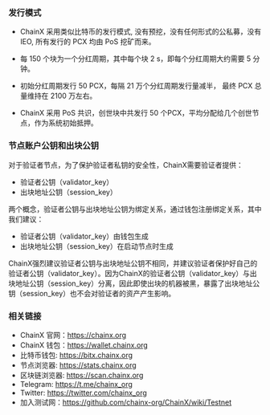 ### 发行模式

- ChainX 采用类似比特币的发行模式, 没有预挖，没有任何形式的公私募，没有 IEO, 所有发行的 PCX 均由 PoS 挖矿而来。

- 每 150 个块为一个分红周期，其中每个块 2 s，即每个分红周期大约需要 5 分钟。

- 初始分红周期发行 50 PCX，每隔 21 万个分红周期发行量减半， 最终 PCX 总量维持在 2100 万左右。

- ChainX 采用 PoS 共识，创世块中共发行 50 个PCX，平均分配给几个创世节点，作为系统初始抵押。

### 节点账户公钥和出块公钥

对于验证者节点，为了保护验证者私钥的安全性，ChainX需要验证者提供：

- 验证者公钥（validator_key）
- 出块地址公钥（session_key）

两个概念，验证者公钥与出块地址公钥为绑定关系，通过钱包注册绑定关系，其中我们建议：

* 验证者公钥（validator_key）由钱包生成
* 出块地址公钥（session_key）在启动节点时生成

ChainX强烈建议验证者公钥与出块地址公钥不相同，并建议验证者保护好自己的验证者公钥（validator_key）。因为ChainX的验证者公钥（validator_key）与出块地址公钥（session_key）分离，因此即使出块的机器被黑，暴露了出块地址公钥（session_key）也不会对验证者的资产产生影响。

### 相关链接

- ChainX 官网：https://chainx.org
- ChainX 钱包：https://wallet.chainx.org
- 比特币钱包: https://bitx.chainx.org
- 节点浏览器: https://stats.chainx.org
- 区块链浏览器: https://scan.chainx.org
- Telegram: https://t.me/chainx_org
- Twitter: https://twitter.com/chainx_org
- 加入测试网：https://github.com/chainx-org/ChainX/wiki/Testnet
